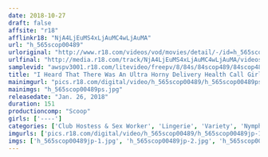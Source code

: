 ```yaml
---
date: 2018-10-27
draft: false
affsite: "r18"
afflinkr18: "NjA4LjEuMS4xLjAuMC4wLjAuMA"
url: "h_565scop00489"
urloriginal: "http://www.r18.com/videos/vod/movies/detail/-/id=h_565scop00489"
urlfinal: "http://media.r18.com/track/NjA4LjEuMS4xLjAuMC4wLjAuMA/videos/vod/movies/detail/-/id=h_565scop00489"
samplevid: "awspv3001.r18.com/litevideo/freepv/8/84s/84scop489/84scop489_dmb_w.mp4"
title: "I Heard That There Was An Ultra Horny Delivery Health Call Girl Working In The Area Who Would Show Up With A Vibrator Shoved In Her Pussy, So When I Called Her, I Was Treated To A Mind-Blowingly Erotic Experience That Unfurled Before My Eyes!!"
mainimgurl: "pics.r18.com/digital/video/h_565scop00489/h_565scop00489ps.jpg"
mainimgs: "h_565scop00489ps.jpg"
releasedate: "Jan. 26, 2018"
duration: 151
productioncomp: "Scoop"
girls: ['----']
categories: ['Club Hostess & Sex Worker', 'Lingerie', 'Variety', 'Nymphomaniac', 'Vibrator', 'Hi-Def']
imgurls: ['pics.r18.com/digital/video/h_565scop00489/h_565scop00489jp-1.jpg', 'pics.r18.com/digital/video/h_565scop00489/h_565scop00489jp-2.jpg', 'pics.r18.com/digital/video/h_565scop00489/h_565scop00489jp-3.jpg', 'pics.r18.com/digital/video/h_565scop00489/h_565scop00489jp-4.jpg', 'pics.r18.com/digital/video/h_565scop00489/h_565scop00489jp-5.jpg', 'pics.r18.com/digital/video/h_565scop00489/h_565scop00489jp-6.jpg', 'pics.r18.com/digital/video/h_565scop00489/h_565scop00489jp-7.jpg', 'pics.r18.com/digital/video/h_565scop00489/h_565scop00489jp-8.jpg', 'pics.r18.com/digital/video/h_565scop00489/h_565scop00489jp-9.jpg', 'pics.r18.com/digital/video/h_565scop00489/h_565scop00489jp-10.jpg', 'pics.r18.com/digital/video/h_565scop00489/h_565scop00489jp-11.jpg', 'pics.r18.com/digital/video/h_565scop00489/h_565scop00489jp-12.jpg', 'pics.r18.com/digital/video/h_565scop00489/h_565scop00489jp-13.jpg', 'pics.r18.com/digital/video/h_565scop00489/h_565scop00489jp-14.jpg', 'pics.r18.com/digital/video/h_565scop00489/h_565scop00489jp-15.jpg', 'pics.r18.com/digital/video/h_565scop00489/h_565scop00489jp-16.jpg', 'pics.r18.com/digital/video/h_565scop00489/h_565scop00489jp-17.jpg', 'pics.r18.com/digital/video/h_565scop00489/h_565scop00489jp-18.jpg', 'pics.r18.com/digital/video/h_565scop00489/h_565scop00489jp-19.jpg', 'pics.r18.com/digital/video/h_565scop00489/h_565scop00489jp-20.jpg']
imgs: ['h_565scop00489jp-1.jpg', 'h_565scop00489jp-2.jpg', 'h_565scop00489jp-3.jpg', 'h_565scop00489jp-4.jpg', 'h_565scop00489jp-5.jpg', 'h_565scop00489jp-6.jpg', 'h_565scop00489jp-7.jpg', 'h_565scop00489jp-8.jpg', 'h_565scop00489jp-9.jpg', 'h_565scop00489jp-10.jpg', 'h_565scop00489jp-11.jpg', 'h_565scop00489jp-12.jpg', 'h_565scop00489jp-13.jpg', 'h_565scop00489jp-14.jpg', 'h_565scop00489jp-15.jpg', 'h_565scop00489jp-16.jpg', 'h_565scop00489jp-17.jpg', 'h_565scop00489jp-18.jpg', 'h_565scop00489jp-19.jpg', 'h_565scop00489jp-20.jpg']
---
```

